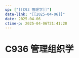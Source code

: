 ```yaml
---
up: ["[[C93 管理学]]"]
date-link: "[[2025-04-06]]"
date: 2025-04-06
ctime-p: 2025-04-06T21:41:20
---
```


# C936 管理组织学
